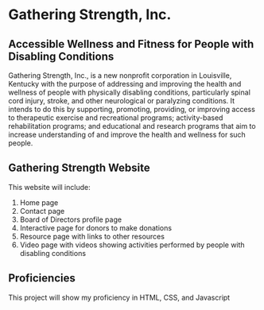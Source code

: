 # Gathering Strength, Inc.
## Accessible Wellness and Fitness for People with Disabling Conditions
Gathering Strength, Inc., is a new nonprofit corporation in Louisville, Kentucky with the purpose of addressing and improving the health and wellness of people with physically disabling conditions, particularly spinal cord injury, stroke, and other neurological or paralyzing conditions.  It intends to do this by supporting, promoting, providing, or improving access to therapeutic exercise and recreational programs; activity-based rehabilitation programs; and educational and research programs that aim to increase understanding of and improve the health and wellness for such people.  

## Gathering Strength Website
This website will include:
1. Home page
1. Contact page
1. Board of Directors profile page
1. Interactive page for donors to make donations
1. Resource page with links to other resources
1. Video page with videos showing activities performed by people with disabling conditions

## Proficiencies
This project will show my proficiency in HTML, CSS, and Javascript
